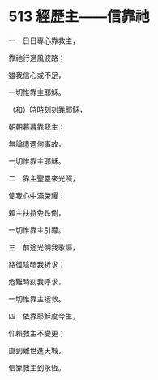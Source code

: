 # 513 經歷主——信靠祂

一　日日專心靠救主，

靠祂行過風波路；

雖我信心或不足，

一切惟靠主耶穌。

（和）時時刻刻靠耶穌，

朝朝暮暮靠我主；

無論遭遇何事故，

一切惟靠主耶穌。

二　靠主聖靈來光照，

使我心中滿榮耀；

賴主扶持免跌倒，

一切惟靠主引導。

三　前途光明我歌謳，

路徑陰暗我祈求；

危難時刻我呼求，

一切惟靠主拯救。

四　依靠耶穌度今生，

仰賴救主不變更；

直到離世進天城，

信靠救主到永恆。


